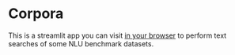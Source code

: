 # Corpora

This is a streamlit app you can visit [in your browser](corpora.streamlit.app) to perform text searches of some NLU benchmark datasets.